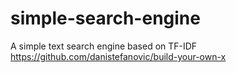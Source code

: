 # simple-search-engine
A simple text search engine based on TF-IDF
https://github.com/danistefanovic/build-your-own-x